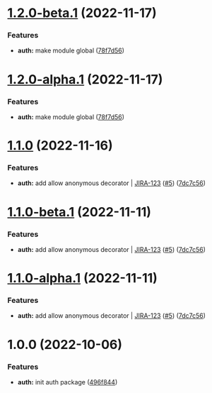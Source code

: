 # [1.2.0-beta.1](https://github.com/tsangste/nx-package-test/compare/auth-1.1.0...auth-1.2.0-beta.1) (2022-11-17)


### Features

* **auth:** make module global ([78f7d56](https://github.com/tsangste/nx-package-test/commit/78f7d5637810d4131b670c733156baab1df1bbaf))

# [1.2.0-alpha.1](https://github.com/tsangste/nx-package-test/compare/auth-1.1.0...auth-1.2.0-alpha.1) (2022-11-17)


### Features

* **auth:** make module global ([78f7d56](https://github.com/tsangste/nx-package-test/commit/78f7d5637810d4131b670c733156baab1df1bbaf))

# [1.1.0](https://github.com/tsangste/nx-package-test/compare/auth-1.0.0...auth-1.1.0) (2022-11-16)


### Features

* **auth:** add allow anonymous decorator | [JIRA-123](https://test.atlassian.net/browse/JIRA-123) ([#5](https://github.com/tsangste/nx-package-test/issues/5)) ([7dc7c56](https://github.com/tsangste/nx-package-test/commit/7dc7c56c6119e4162db1987547d29a9afb15e38c))

# [1.1.0-beta.1](https://github.com/tsangste/nx-package-test/compare/auth-1.0.0...auth-1.1.0-beta.1) (2022-11-11)


### Features

* **auth:** add allow anonymous decorator | [JIRA-123](https://test.atlassian.net/browse/JIRA-123) ([#5](https://github.com/tsangste/nx-package-test/issues/5)) ([7dc7c56](https://github.com/tsangste/nx-package-test/commit/7dc7c56c6119e4162db1987547d29a9afb15e38c))

# [1.1.0-alpha.1](https://github.com/tsangste/nx-package-test/compare/auth-1.0.0...auth-1.1.0-alpha.1) (2022-11-11)


### Features

* **auth:** add allow anonymous decorator | [JIRA-123](https://test.atlassian.net/browse/JIRA-123) ([#5](https://github.com/tsangste/nx-package-test/issues/5)) ([7dc7c56](https://github.com/tsangste/nx-package-test/commit/7dc7c56c6119e4162db1987547d29a9afb15e38c))

# 1.0.0 (2022-10-06)


### Features

* **auth:** init auth package ([496f844](https://github.com/tsangste/nx-package-test/commit/496f84492c87bb11e76c0c0aae1dcda126d23d0f))
